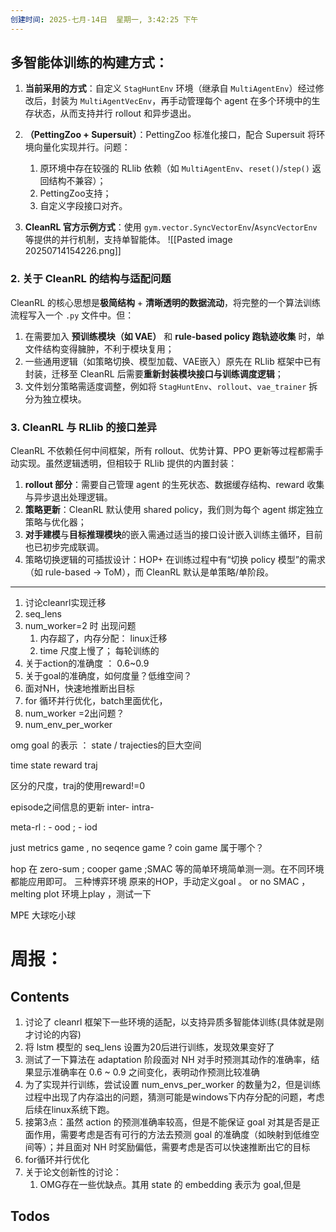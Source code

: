 ```yaml
---
创建时间: 2025-七月-14日  星期一, 3:42:25 下午
---
```


## 多智能体训练的构建方式：
1. **当前采用的方式**：自定义 `StagHuntEnv` 环境（继承自 `MultiAgentEnv`）经过修改后，封装为 `MultiAgentVecEnv`，再手动管理每个 agent 在多个环境中的生存状态，从而支持并行 rollout 和异步退出。

2. **（PettingZoo + Supersuit）**：PettingZoo 标准化接口，配合 Supersuit 将环境向量化实现并行。问题：
	1. 原环境中存在较强的 RLlib 依赖（如 `MultiAgentEnv`、`reset()`/`step()` 返回结构不兼容）；
	2. PettingZoo支持；
	3. 自定义字段接口对齐。

3. **CleanRL 官方示例方式**：使用 `gym.vector.SyncVectorEnv`/`AsyncVectorEnv` 等提供的并行机制，支持单智能体。
![[Pasted image 20250714154226.png]]



### 2. 关于 CleanRL 的结构与适配问题

CleanRL 的核心思想是**极简结构** + **清晰透明的数据流动**，将完整的一个算法训练流程写入一个 `.py` 文件中。但：

1. 在需要加入 **预训练模块（如 VAE）** 和 **rule-based policy 跑轨迹收集** 时，单文件结构变得臃肿，不利于模块复用；
2. 一些通用逻辑（如策略切换、模型加载、VAE嵌入）原先在 RLlib 框架中已有封装，迁移至 CleanRL 后需要**重新封装模块接口与训练调度逻辑**；
3. 文件划分策略需适度调整，例如将 `StagHuntEnv`、`rollout`、`vae_trainer` 拆分为独立模块。


### 3. CleanRL 与 RLlib 的接口差异

CleanRL 不依赖任何中间框架，所有 rollout、优势计算、PPO 更新等过程都需手动实现。虽然逻辑透明，但相较于 RLlib 提供的内置封装：

1. **rollout 部分**：需要自己管理 agent 的生死状态、数据缓存结构、reward 收集与异步退出处理逻辑。
2. **策略更新**：CleanRL 默认使用 shared policy，我们则为每个 agent 绑定独立策略与优化器；
3. **对手建模**与**目标推理模块**的嵌入需通过适当的接口设计嵌入训练主循环，目前也已初步完成联调。
4. 策略切换逻辑的可插拔设计：HOP+ 在训练过程中有“切换 policy 模型”的需求（如 rule-based → ToM），而 CleanRL 默认是单策略/单阶段。



---

1. 讨论cleanrl实现迁移
2. seq_lens
3. num_worker=2 时 出现问题
	1. 内存超了，内存分配： linux迁移
	2. time 尺度上慢了； 每轮训练的         
4. 关于action的准确度 ： 0.6~0.9
5. 关于goal的准确度，如何度量？低维空间？
6. 面对NH，快速地推断出目标
7. for 循环并行优化，batch里面优化，
8. num_worker =2出问题？
9. num_env_per_worker

omg 
goal 的表示 ： state / trajecties的巨大空间

time state reward traj

区分的尺度，traj的使用reward!=0

episode之间信息的更新  inter-    intra-

meta-rl : - ood ;  - iod 

just metrics game , no seqence game ?  coin game 属于哪个？

hop 在 zero-sum ; cooper game ;SMAC 等的简单环境简单测一测。在不同环境都能应用即可。 三种博弈环境
原来的HOP，手动定义goal 。  or no SMAC ，melting plot 环境上play ，测试一下

MPE 大球吃小球
   
   


# 周报：
## Contents
1. 讨论了 cleanrl 框架下一些环境的适配，以支持异质多智能体训练(具体就是刚才讨论的内容)
2. 将 lstm 模型的 seq_lens 设置为20后进行训练，发现效果变好了
3. 测试了一下算法在 adaptation 阶段面对 NH 对手时预测其动作的准确率，结果显示准确率在 0.6 ~ 0.9 之间变化，表明动作预测比较准确
4. 为了实现并行训练，尝试设置 num_envs_per_worker 的数量为2，但是训练过程中出现了内存溢出的问题，猜测可能是windows下内存分配的问题，考虑后续在linux系统下跑。
5. 接第3点：虽然 action 的预测准确率较高，但是不能保证 goal 对其是否是正面作用，需要考虑是否有可行的方法去预测 goal 的准确度（如映射到低维空间等）；并且面对 NH 时奖励偏低，需要考虑是否可以快速推断出它的目标
6. for循环并行优化
7. 关于论文创新性的讨论：
	1. OMG存在一些优缺点。其用 state 的 embedding 表示为 goal,但是


## Todos